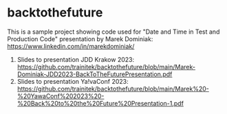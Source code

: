 # backtothefuture
This is a sample project showing code used for "Date and Time in Test and Production Code" presentation by Marek Dominiak: https://www.linkedin.com/in/marekdominiak/

1. Slides to presentation JDD Krakow 2023: https://github.com/trainitek/backtothefuture/blob/main/Marek-Dominiak-JDD2023-BackToTheFuturePresentation.pdf
2. Slides to presentation Ya!vaConf 2023: https://github.com/trainitek/backtothefuture/blob/main/Marek%20-%20YawaConf%202023%20-%20Back%20to%20the%20Future%20Presentation-1.pdf
